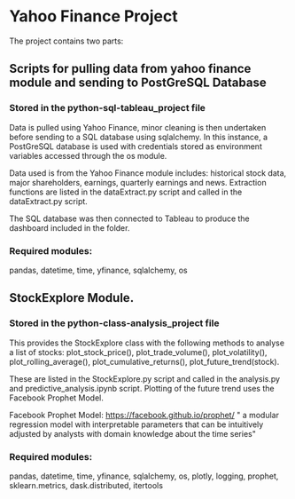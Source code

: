 # Yahoo Finance Project 

The project contains two parts:

## Scripts for pulling data from yahoo finance module and sending to PostGreSQL Database
### Stored in the python-sql-tableau_project file
Data is pulled using Yahoo Finance, minor cleaning is then undertaken before sending to a SQL database 
using sqlalchemy. In this instance, a PostGreSQL database is used with credentials stored as environment variables 
accessed through the os module. 

Data used is from the Yahoo Finance module includes: historical stock data, major shareholders, earnings, 
quarterly earnings and news.
Extraction functions are listed in the dataExtract.py script and called in the dataExtract.py script.

The SQL database was then connected to Tableau to produce the dashboard included in the folder.

### Required modules:
pandas, datetime, time, yfinance, sqlalchemy, os

## StockExplore Module. 
### Stored in the python-class-analysis_project file
This provides the StockExplore class with the following methods to analyse a list of stocks:
plot_stock_price(), plot_trade_volume(), plot_volatility(), plot_rolling_average(), plot_cumulative_returns(), 
plot_future_trend(stock). 

These are listed in the StockExplore.py script and called in the analysis.py and predictive_analysis.ipynb script.
Plotting of the future trend uses the Facebook Prophet Model.

Facebook Prophet Model: https://facebook.github.io/prophet/
" a modular regression model with interpretable parameters that can be intuitively adjusted 
by analysts with domain knowledge about the time series"

### Required modules: 
pandas, datetime, time, yfinance, sqlalchemy, os, plotly, logging, prophet, sklearn.metrics, dask.distributed, itertools